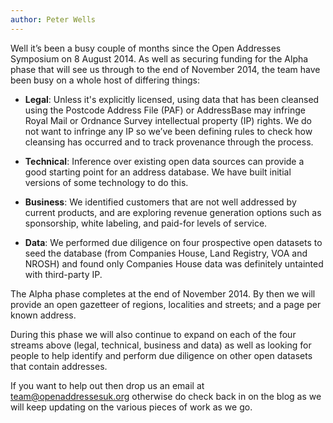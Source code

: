 ```yaml
---
author: Peter Wells
---
```


Well it’s been a busy couple of months since the Open Addresses Symposium on 8 August 2014. As well as securing funding for the Alpha phase that will see us through to the end of November 2014, the team have been busy on a whole host of differing things:

* **Legal**: Unless it's explicitly licensed, using data that has been cleansed using the Postcode Address File (PAF) or AddressBase may infringe Royal Mail or Ordnance Survey intellectual property (IP) rights. We do not want to infringe any IP so we’ve been defining rules to check how cleansing has occurred and to track provenance through the process.

* **Technical**: Inference over existing open data sources can provide a good starting point for an address database. We have built initial versions of some technology to do this.

* **Business**: We identified customers that are not well addressed by current products, and are exploring revenue generation options such as sponsorship, white labeling, and paid-for levels of service.

* **Data**: We performed due diligence on four prospective open datasets to seed the database (from Companies House, Land Registry, VOA and NROSH) and found only Companies House data was definitely untainted with third-party IP.

The Alpha phase completes at the end of November 2014. By then we will provide an open gazetteer of regions, localities and streets; and a page per known address. 

During this phase we will also continue to expand on each of the four streams above (legal, technical, business and data) as well as looking for people to help identify and perform due diligence on other open datasets that contain addresses.

If you want to help out then drop us an email at <team@openaddressesuk.org> otherwise do check back in on the blog as we will keep updating on the various pieces of work as we go.